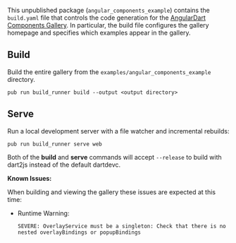 This unpublished package (`angular_components_example`) contains the
`build.yaml` file that controls the code generation for the
[AngularDart Components Gallery].
In particular, the build file configures the gallery homepage and specifies
which examples appear in the gallery.

## Build

Build the entire gallery from the `examples/angular_components_example`
directory.

```
pub run build_runner build --output <output directory>
```

## Serve

Run a local development server with a file watcher and incremental rebuilds:

```
pub run build_runner serve web
```

Both of the __build__ and __serve__ commands will accept `--release` to build
with dart2js instead of the default dartdevc.

__Known Issues:__

When building and viewing the gallery these issues are expected at this time:

*   Runtime Warning:

    `SEVERE: OverlayService must be a singleton: Check that there is no nested
    overlayBindings or popupBindings`

[AngularDart Components Gallery]: https://dart-lang.github.io/angular_components/
[build_runner]: https://pub.dartlang.org/packages/build_runner
[build]: https://pub.dartlang.org/packages/build
